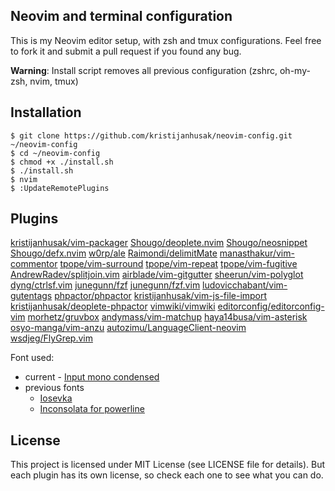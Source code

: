 Neovim and terminal configuration
------

This is my Neovim editor setup, with zsh and tmux configurations.
Feel free to fork it
and submit a pull request if you found any bug.

**Warning**: Install script removes all previous configuration (zshrc, oh-my-zsh, nvim, tmux)

Installation
-----------

    $ git clone https://github.com/kristijanhusak/neovim-config.git ~/neovim-config
    $ cd ~/neovim-config
    $ chmod +x ./install.sh
    $ ./install.sh
    $ nvim
    $ :UpdateRemotePlugins

Plugins
----------------

[kristijanhusak/vim-packager](https://github.com/kristijanhusak/vim-packager)
[Shougo/deoplete.nvim](https://github.com/Shougo/deoplete.nvim)
[Shougo/neosnippet](https://github.com/Shougo/neosnippet)
[Shougo/defx.nvim](https://github.com/Shougo/defx.nvim)
[w0rp/ale](https://github.com/w0rp/ale)
[Raimondi/delimitMate](https://github.com/Raimondi/delimitMate)
[manasthakur/vim-commentor](https://github.com/manasthakur/vim-commentor)
[tpope/vim-surround](https://github.com/tpope/vim-surround)
[tpope/vim-repeat](https://github.com/tpope/vim-repeat)
[tpope/vim-fugitive](https://github.com/tpope/vim-fugitive)
[AndrewRadev/splitjoin.vim](https://github.com/AndrewRadev/splitjoin.vim)
[airblade/vim-gitgutter](https://github.com/airblade/vim-gitgutter)
[sheerun/vim-polyglot](https://github.com/sheerun/vim-polyglot)
[dyng/ctrlsf.vim](https://github.com/dyng/ctrlsf.vim)
[junegunn/fzf](https://github.com/junegunn/fzf)
[junegunn/fzf.vim](https://github.com/junegunn/fzf.vim)
[ludovicchabant/vim-gutentags](https://github.com/ludovicchabant/vim-gutentags)
[phpactor/phpactor](https://github.com/phpactor/phpactor)
[kristijanhusak/vim-js-file-import](https://github.com/kristijanhusak/vim-js-file-import)
[kristijanhusak/deoplete-phpactor](https://github.com/kristijanhusak/deoplete-phpactor)
[vimwiki/vimwiki](https://github.com/vimwiki/vimwiki)
[editorconfig/editorconfig-vim](https://github.com/editorconfig/editorconfig-vim)
[morhetz/gruvbox](https://github.com/morhetz/gruvbox)
[andymass/vim-matchup](https://github.com/andymass/vim-matchup)
[haya14busa/vim-asterisk](https://github.com/haya14busa/vim-asterisk)
[osyo-manga/vim-anzu](https://github.com/osyo-manga/vim-anzu)
[autozimu/LanguageClient-neovim](https://github.com/autozimu/LanguageClient-neovim)
[wsdjeg/FlyGrep.vim](https://github.com/wsdjeg/FlyGrep.vim)

Font used:
* current - [Input mono condensed](http://input.fontbureau.com/)
* previous fonts
  * [Iosevka](https://github.com/be5invis/Iosevka)
  * [Inconsolata for powerline](https://github.com/ryanoasis/nerd-fonts/blob/master/patched-fonts/Inconsolata/complete/Inconsolata%20for%20Powerline%20Nerd%20Font%20Complete.otf)

License
-------

This project is licensed under MIT License (see LICENSE file for details). But
each plugin has its own license, so check each one to see what you can do.

